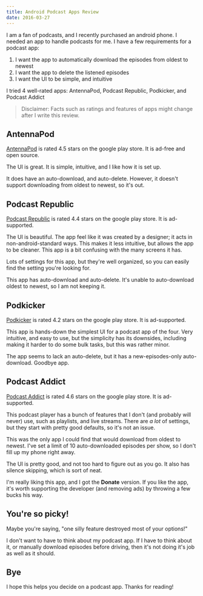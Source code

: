 ```yaml
---
title: Android Podcast Apps Review
date: 2016-03-27
---
```


I am a fan of podcasts, and I recently purchased an android phone. I needed an app to handle podcasts for me. I have a few requirements for a podcast app:

1. I want the app to automatically download the episodes from oldest to newest
2. I want the app to delete the listened episodes
3. I want the UI to be simple, and intuitive

I tried 4 well-rated apps: AntennaPod, Podcast Republic, Podkicker, and Podcast Addict

> Disclaimer: Facts such as ratings and features of apps might change after I write this review.

## AntennaPod

[AntennaPod](https://play.google.com/store/apps/details?id=de.danoeh.antennapod) is rated 4.5 stars on the google play store. It is ad-free and open source.

The UI is great. It is simple, intuitive, and I like how it is set up.

It does have an auto-download, and auto-delete. However, it doesn't support downloading from oldest to newest, so it's out.

## Podcast Republic

[Podcast Republic](https://play.google.com/store/apps/details?id=com.itunestoppodcastplayer.app&hl=en) is rated 4.4 stars on the google play store. It is ad-supported.

The UI is beautiful. The app feel like it was created by a designer; it acts in non-android-standard ways. This makes it less intuitive, but allows the app to be cleaner. This app is a bit confusing with the many screens it has.

Lots of settings for this app, but they're well organized, so you can easily find the setting you're looking for.

This app has auto-download and auto-delete. It's unable to auto-download oldest to newest, so I am not keeping it.

## Podkicker

[Podkicker](https://play.google.com/store/apps/details?id=ait.podka) is rated 4.2 stars on the google play store. It is ad-supported.

This app is hands-down the simplest UI for a podcast app of the four. Very intuitive, and easy to use, but the simplicity has its downsides, including making it harder to do some bulk tasks, but this was rather minor.

The app seems to lack an auto-delete, but it has a new-episodes-only auto-download. Goodbye app.

## Podcast Addict

[Podcast Addict](https://play.google.com/store/apps/details?id=com.bambuna.podcastaddict) is rated 4.6 stars on the google play store. It is ad-supported.

This podcast player has a bunch of features that I don't (and probably will never) use, such as playlists, and live streams. There are *a lot* of settings, but they start with pretty good defaults, so it's not an issue.

This was the only app I could find that would download from oldest to newest. I've set a limit of 10 auto-downloaded episodes per show, so I don't fill up my phone right away.

The UI is pretty good, and not too hard to figure out as you go. It also has silence skipping, which is sort of neat.

I'm really liking this app, and I got the **Donate** version. If you like the app, it's worth supporting the developer (and removing ads) by throwing a few bucks his way.

## You're so picky!

Maybe you're saying, "one silly feature destroyed most of your options!"

I don't want to have to think about my podcast app. If I have to think about it, or manually download episodes before driving, then it's not doing it's job as well as it should.

## Bye

I hope this helps you decide on a podcast app. Thanks for reading!
